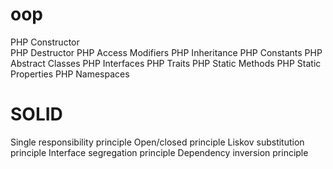 # oop 
PHP Constructor<br>
PHP Destructor
PHP Access Modifiers
PHP Inheritance
PHP Constants
PHP Abstract Classes
PHP Interfaces
PHP Traits
PHP Static Methods
PHP Static Properties
PHP Namespaces




# SOLID
 Single responsibility principle
 Open/closed principle
 Liskov substitution principle
 Interface segregation principle
 Dependency inversion principle 
